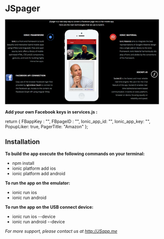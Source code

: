 # JSpager

![alt text](JSpager_tools.png "JSpager tools")

**Add your own Facebook keys in services.js :**

 return {
   FBappKey : "",
   FBpageID : "",
   Ionic_app_id: "",
   Ionic_app_key: "",
   PopupLiker: true,
   PagerTitle: "Amazon"
 };

## Installation

**To build the app execute the following commands on your terminal:**

- npm install
- ionic platform add ios
- ionic platform add android

**To run the app on the emulator:**

- ionic run ios
- ionic run android

**To run the app on the USB connect device:**

- ionic run ios --device
- ionic run android --device

*For more support, please contact us at http://JSapp.me*
